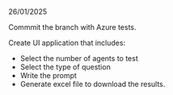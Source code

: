 26/01/2025

Commmit the branch with Azure tests.

Create UI application that includes:
- Select the number of agents to test
- Select the type of question
- Write the prompt
- Generate excel file to download the results.


